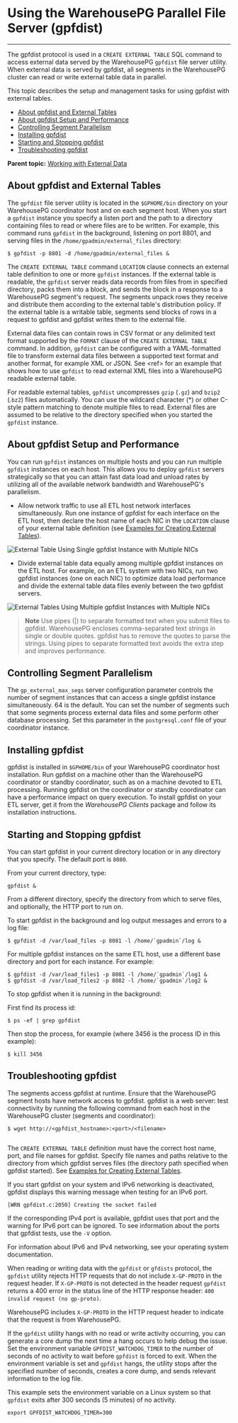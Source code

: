 # Using the WarehousePG Parallel File Server (gpfdist)
---

The gpfdist protocol is used in a `CREATE EXTERNAL TABLE` SQL command to access external data served by the WarehousePG `gpfdist` file server utility. When external data is served by gpfdist, all segments in the WarehousePG cluster can read or write external table data in parallel.

This topic describes the setup and management tasks for using gpfdist with external tables.

-   [About gpfdist and External Tables](#topic_xkt_vjy_4bb)
-   [About gpfdist Setup and Performance](#topic14)
-   [Controlling Segment Parallelism](#topic15)
-   [Installing gpfdist](#topic16)
-   [Starting and Stopping gpfdist](#topic17)
-   [Troubleshooting gpfdist](#topic18)

**Parent topic:** [Working with External Data](../external/working-with-file-based-ext-tables.html)

## <a id="topic_xkt_vjy_4bb"></a>About gpfdist and External Tables

The `gpfdist` file server utility is located in the `$GPHOME/bin` directory on your WarehousePG coordinator host and on each segment host. When you start a `gpfdist` instance you specify a listen port and the path to a directory containing files to read or where files are to be written. For example, this command runs `gpfdist` in the background, listening on port 8801, and serving files in the `/home/gpadmin/external_files` directory:

```
$ gpfdist -p 8801 -d /home/gpadmin/external_files &
```

The `CREATE EXTERNAL TABLE` command `LOCATION` clause connects an external table definition to one or more `gpfdist` instances. If the external table is readable, the `gpfdist` server reads data records from files from in specified directory, packs them into a block, and sends the block in a response to a WarehousePG segment's request. The segments unpack rows they receive and distribute them according to the external table's distribution policy. If the external table is a writable table, segments send blocks of rows in a request to gpfdist and gpfdist writes them to the external file.

External data files can contain rows in CSV format or any delimited text format supported by the `FORMAT` clause of the `CREATE EXTERNAL TABLE` command. In addition, `gpfdist` can be configured with a YAML-formatted file to transform external data files between a supported text format and another format, for example XML or JSON. See <ref\> for an example that shows how to use `gpfdist` to read external XML files into a WarehousePG readable external table.

For readable external tables, `gpfdist` uncompresses `gzip` \(`.gz`\) and `bzip2` \(.`bz2`\) files automatically. You can use the wildcard character \(\*\) or other C-style pattern matching to denote multiple files to read. External files are assumed to be relative to the directory specified when you started the `gpfdist` instance.

## <a id="topic14"></a>About gpfdist Setup and Performance

You can run `gpfdist` instances on multiple hosts and you can run multiple `gpfdist` instances on each host. This allows you to deploy `gpfdist` servers strategically so that you can attain fast data load and unload rates by utilizing all of the available network bandwidth and WarehousePG's parallelism.

-   Allow network traffic to use all ETL host network interfaces simultaneously. Run one instance of gpfdist for each interface on the ETL host, then declare the host name of each NIC in the `LOCATION` clause of your external table definition \(see [Examples for Creating External Tables](creating-external-tables---examples.html)\).

![External Table Using Single gpfdist Instance with Multiple NICs](/external_tables_multinic.png "External Table Using Single gpfdist Instance with Multiple NICs")

-   Divide external table data equally among multiple gpfdist instances on the ETL host. For example, on an ETL system with two NICs, run two gpfdist instances \(one on each NIC\) to optimize data load performance and divide the external table data files evenly between the two gpfdist servers.

![External Tables Using Multiple gpfdist Instances with Multiple NICs](/external_tables.png "External Tables Using Multiple gpfdist Instances with Multiple NICs")

> **Note** Use pipes \(\|\) to separate formatted text when you submit files to gpfdist. WarehousePG encloses comma-separated text strings in single or double quotes. gpfdist has to remove the quotes to parse the strings. Using pipes to separate formatted text avoids the extra step and improves performance.

## <a id="topic15"></a>Controlling Segment Parallelism

The `gp_external_max_segs` server configuration parameter controls the number of segment instances that can access a single gpfdist instance simultaneously. 64 is the default. You can set the number of segments such that some segments process external data files and some perform other database processing. Set this parameter in the `postgresql.conf` file of your coordinator instance.

## <a id="topic16"></a>Installing gpfdist

gpfdist is installed in `$GPHOME/bin` of your WarehousePG coordinator host installation. Run gpfdist on a machine other than the WarehousePG coordinator or standby coordinator, such as on a machine devoted to ETL processing. Running gpfdist on the coordinator or standby coordinator can have a performance impact on query execution. To install gpfdist on your ETL server, get it from the *WarehousePG Clients* package and follow its installation instructions.

## <a id="topic17"></a>Starting and Stopping gpfdist

You can start gpfdist in your current directory location or in any directory that you specify. The default port is `8080`.

From your current directory, type:

```
gpfdist &
```

From a different directory, specify the directory from which to serve files, and optionally, the HTTP port to run on.

To start gpfdist in the background and log output messages and errors to a log file:

```
$ gpfdist -d /var/load_files -p 8081 -l /home/`gpadmin`/log &

```

For multiple gpfdist instances on the same ETL host, use a different base directory and port for each instance. For example:

```
$ gpfdist -d /var/load_files1 -p 8081 -l /home/`gpadmin`/log1 &
$ gpfdist -d /var/load_files2 -p 8082 -l /home/`gpadmin`/log2 &

```

To stop gpfdist when it is running in the background:

First find its process id:

```
$ ps -ef | grep gpfdist
```

Then stop the process, for example \(where 3456 is the process ID in this example\):

```
$ kill 3456

```

## <a id="topic18"></a>Troubleshooting gpfdist

The segments access gpfdist at runtime. Ensure that the WarehousePG segment hosts have network access to gpfdist. gpfdist is a web server: test connectivity by running the following command from each host in the WarehousePG cluster \(segments and coordinator\):

```
$ wget http://<gpfdist_hostname>:<port>/<filename>
         
```

The `CREATE EXTERNAL TABLE` definition must have the correct host name, port, and file names for gpfdist. Specify file names and paths relative to the directory from which gpfdist serves files \(the directory path specified when gpfdist started\). See [Examples for Creating External Tables](creating-external-tables---examples.html).

If you start gpfdist on your system and IPv6 networking is deactivated, gpfdist displays this warning message when testing for an IPv6 port.

```
[WRN gpfdist.c:2050] Creating the socket failed

```

If the corresponding IPv4 port is available, gpfdist uses that port and the warning for IPv6 port can be ignored. To see information about the ports that gpfdist tests, use the `-V` option.

For information about IPv6 and IPv4 networking, see your operating system documentation.

When reading or writing data with the `gpfdist` or `gfdists` protocol, the `gpfdist` utility rejects HTTP requests that do not include `X-GP-PROTO` in the request header. If `X-GP-PROTO` is not detected in the header request `gpfdist` returns a 400 error in the status line of the HTTP response header: `400 invalid request (no gp-proto)`.

WarehousePG includes `X-GP-PROTO` in the HTTP request header to indicate that the request is from WarehousePG.

If the `gpfdist` utility hangs with no read or write activity occurring, you can generate a core dump the next time a hang occurs to help debug the issue. Set the environment variable `GPFDIST_WATCHDOG_TIMER` to the number of seconds of no activity to wait before `gpfdist` is forced to exit. When the environment variable is set and `gpfdist` hangs, the utility stops after the specified number of seconds, creates a core dump, and sends relevant information to the log file.

This example sets the environment variable on a Linux system so that `gpfdist` exits after 300 seconds \(5 minutes\) of no activity.

```
export GPFDIST_WATCHDOG_TIMER=300
```

